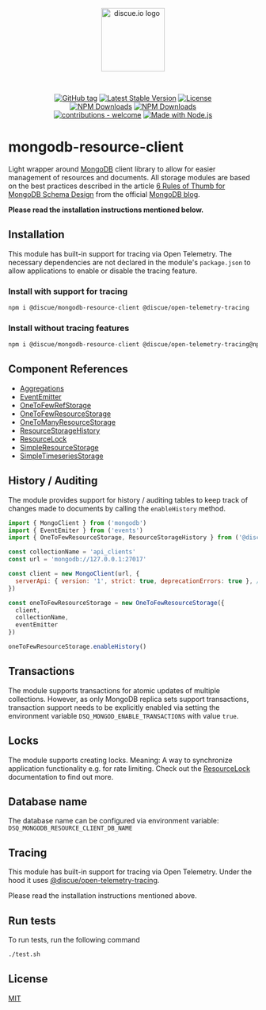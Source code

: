 
<p align="center">
<a href="https://www.discue.io/" target="_blank" rel="noopener noreferrer"><img width="128" src="https://www.discue.io/icons-fire-no-badge-square/web/icon-192.png" alt="discue.io logo">
</a>
</p>

<br/>
<div align="center">

[![GitHub tag](https://img.shields.io/github/tag/discue/mongodb-resource-client?include_prereleases=&sort=semver&color=blue)](https://github.com/discue/mongodb-resource-client/releases/)
[![Latest Stable Version](https://img.shields.io/npm/v/@discue/mongodb-resource-client.svg)](https://www.npmjs.com/package/@discue/mongodb-resource-client)
[![License](https://img.shields.io/npm/l/@discue/mongodb-resource-client.svg)](https://www.npmjs.com/package/@discue/mongodb-resource-client)
<br/>
[![NPM Downloads](https://img.shields.io/npm/dt/@discue/mongodb-resource-client.svg)](https://www.npmjs.com/package/@discue/mongodb-resource-client)
[![NPM Downloads](https://img.shields.io/npm/dm/@discue/mongodb-resource-client.svg)](https://www.npmjs.com/package/@discue/mongodb-resource-client)
<br/>
[![contributions - welcome](https://img.shields.io/badge/contributions-welcome-blue)](/CONTRIBUTING.md "Go to contributions doc")
[![Made with Node.js](https://img.shields.io/badge/Node.js->=20-blue?logo=node.js&logoColor=white)](https://nodejs.org "Go to Node.js homepage")

</div>

# mongodb-resource-client
Light wrapper around [MongoDB](https://mongodb.com/) client library to allow for easier management of resources and documents. All storage modules are based on the best practices described in the article [6 Rules of Thumb for MongoDB Schema Design](https://www.mongodb.com/blog/post/6-rules-of-thumb-for-mongodb-schema-design) from the official [MongoDB blog](https://www.mongodb.com/blog).

**Please read the installation instructions mentioned below.**

## Installation
This module has built-in support for tracing via Open Telemetry. The necessary dependencies are not declared in the module's `package.json` to allow applications to enable or disable the tracing feature.

### Install with support for tracing
```bash
npm i @discue/mongodb-resource-client @discue/open-telemetry-tracing
```

### Install without tracing features
```bash
npm i @discue/mongodb-resource-client @discue/open-telemetry-tracing@npm:@discue/open-telemetry-tracing-noop
```

## Component References
- [Aggregations](README_AGGREGATIONS.md)
- [EventEmitter](README_EVENT_EMITTER.md)
- [OneToFewRefStorage](README_ONE_TO_FEW_REF_STORAGE.md)
- [OneToFewResourceStorage](README_ONE_TO_FEW_RESOURCE_STORAGE.md)
- [OneToManyResourceStorage](README_ONE_TO_MANY_RESOURCE_STORAGE.md)
- [ResourceStorageHistory](README_STORAGE_HISTORY.md)
- [ResourceLock](README_STORAGE_LOCK.md)
- [SimpleResourceStorage](README_SIMPLE_RESOURCE_STORAGE.md)
- [SimpleTimeseriesStorage](README_SIMPLE_TIMESERIES_STORAGE.md)

## History / Auditing
The module provides support for history / auditing tables to keep track of changes made to documents by calling the `enableHistory` method.

```javascript
import { MongoClient } from ('mongodb')
import { EventEmiter } from ('events')
import { OneToFewResourceStorage, ResourceStorageHistory } from ('@discue/mongodb-resource-client')

const collectionName = 'api_clients'
const url = 'mongodb://127.0.0.1:27017'

const client = new MongoClient(url, {
  serverApi: { version: '1', strict: true, deprecationErrors: true }, // https://www.mongodb.com/docs/manual/reference/stable-api/
})

const oneToFewResourceStorage = new OneToFewResourceStorage({
  client,
  collectionName,
  eventEmitter
})

oneToFewResourceStorage.enableHistory()
```

## Transactions
The module supports transactions for atomic updates of multiple collections. However, as only MongoDB replica sets support transactions, transaction support needs to be explicitly enabled via setting the environment variable `DSQ_MONGOD_ENABLE_TRANSACTIONS` with value `true`.

## Locks
The module supports creating locks. Meaning: A way to synchronize application functionality e.g. for rate limiting. Check out the [ResourceLock](README_STORAGE_LOCK.md) documentation to find out more.

## Database name
The database name can be configured via environment variable: `DSQ_MONGODB_RESOURCE_CLIENT_DB_NAME`

## Tracing
This module has built-in support for tracing via Open Telemetry. Under the hood it uses [@discue/open-telemetry-tracing](https://github.com/discue/open-telemetry-tracing/).

Please read the installation instructions mentioned above.

## Run tests

To run tests, run the following command

```bash
./test.sh
```

## License

[MIT](https://choosealicense.com/licenses/mit/)

